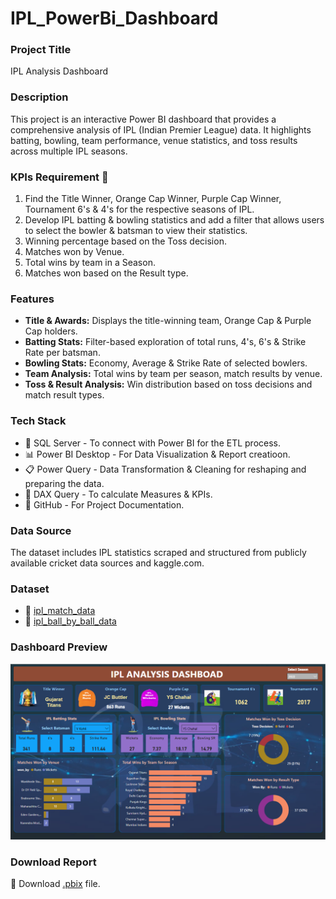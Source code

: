 # IPL_PowerBi_Dashboard

### Project Title
IPL Analysis Dashboard

### Description
This project is an interactive Power BI dashboard that provides a comprehensive analysis of IPL (Indian Premier League) data.
It highlights batting, bowling, team performance, venue statistics, and toss results across multiple IPL seasons.

### KPIs Requirement :scroll:
1. Find the Title Winner, Orange Cap Winner, Purple Cap Winner, Tournament 6's & 4's for the respective seasons of IPL.
2. Develop IPL batting & bowling statistics and add a filter that allows users to select the bowler & batsman to view their statistics.
3. Winning percentage based on the Toss decision.
4. Matches won by Venue.
5. Total wins by team in a Season.
6. Matches won based on the Result type.

### Features
- **Title & Awards:** Displays the title-winning team, Orange Cap & Purple Cap holders.
- **Batting Stats:** Filter-based exploration of total runs, 4's, 6's & Strike Rate per batsman.
- **Bowling Stats:** Economy, Average & Strike Rate of selected bowlers.
- **Team Analysis:** Total wins by team per season, match results by venue.
- **Toss & Result Analysis:** Win distribution based on toss decisions and match result types.

### Tech Stack
- :memo: SQL Server - To connect with Power BI for the ETL process.
- :bar_chart: Power BI Desktop - For Data Visualization & Report creatioon.
- :clipboard: Power Query - Data Transformation & Cleaning for reshaping and preparing the data.
- :brain: DAX Query -  To calculate Measures & KPIs.
- :ledger: GitHub - For Project Documentation.

### Data Source
The dataset includes IPL statistics scraped and structured from publicly available cricket data sources and kaggle.com.

### Dataset
- :open_file_folder: [ipl_match_data](https://github.com/araza01/IPL-PowerBi-Dashboard/blob/master/Dataset/ipl_matches_2008_2022.csv)
- :open_file_folder: [ipl_ball_by_ball_data](https://github.com/araza01/IPL-PowerBi-Dashboard/blob/master/Dataset/ipl_ball_by_ball_2008_2022.csv)

### Dashboard Preview
![image](https://github.com/araza01/IPL-PowerBi-Dashboard/blob/master/Snapshot%20of%20the%20Dashboard.png)

### Download Report
:file_folder: Download [.pbix](https://github.com/araza01/IPL-PowerBi-Dashboard/blob/master/IPL_Analysis.pbix) file.
